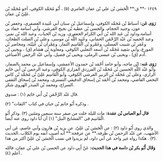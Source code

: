 ١٢٤٩ -** ق:** الْحَسَن بْن علي بْن عفان العامري (٥) ، أَبُو مُحَمَّد الكوفي، أخو مُحَمَّد بْن عَلِيّ بْن عفان.

**رَوَى عَن:** أسباط بْن مُحَمَّد الكوفي، وإسماعيل بْن سنان أبي عُبَيدة العصفري، وجعفر بْن عون، وجنيد الحجام، والحسن بْن عطية بْن نجيح القرشي، وأبي أسامة حماد بن أسامة،وداود بْن عَبد الله بْن أَبي الكرام الجعفري، وزيد بْن الحباب، وعبد الله بْن نمير، وعبد الحميد بْن عَبْد الرَّحْمَنِ الحماني، وعُبَيد اللَّه بْن موسى، وعلي بْن الصلت الطحان، وعُمَر بْن شبيب المسلي، وعَمْرو بْن الْقَاسِم التمار، وعِمْران بْن عُيَيْنَة، ومحاضر بْن المورع، وأبي سَعِيد مُحَمَّد بْن أسعد التغلبي الكوفي، ومعاوية بْن هشام (ق) ، ويحيى بْن آدم (ق) ، ويحيى بْن عيسى الرملي، ويحيى بْن فضيل، وأبي عَبْد الرحمن الأصباغي.

**رَوَى عَنه:** ابْن ماجه، وأبو حامد أَحْمَد بْن حمدون الأعمشي، وإسماعيل بن محمد بالصفار، وأَبُو عَبْد اللَّهِ الحسين بْن مُحَمَّد بْن الفرزدق الفزاري الكوفي، وعبد الرحمن بْن أَبي حَاتِم الرازي، وعلي بْن مُحَمَّد بْن الزبير القرشي الكوفي، وأبو الْقَاسِم عَلِيّ بْن مُحَمَّد بْن كاس النخعي القاضي، ومحمد بْن أَحْمَد بْن إسحاق الدقيقي التستري، ومحمد بْن إسحاق الثقفي السراج، ومحمد بْن المنذر الهروي شكر.

قال عَبْد الرَّحْمَنِ بْن أَبي حَاتِم (١) : صدوق.

وذكره أَبُو حاتم بْن حبان في كتاب "الثقات" (٢) .

**قال أبو العباس بْن عقدة:** مات لليلة خلت من صفر سنة سبعين ومئتين (٣) .وذكر أَبُو الْقَاسِم في "المشايخ النبل" (١) أن أبا داود روى عنه أيضا.

والذي روى أَبُو داود (٢) : عن الْحَسَن بْن عَلِيّ، عن يزيد بْن هارون وأبي عاصم، عَن أبي الأشهب، عن عَبْد الرحمن بْن طرفة،** عن عرفجة:** أنه أصيب أنفه يوم الكلاب..الحديث (٣) . هكذا رواه غير واحد عَن أبي داود، لم يزيدوا في نسب الْحَسَن بْن عَلِيّ أكثر من هذا.

**وَقَال أَبُو بكر بْن داسة في هذا الحديث:** عَنْ أَبِي داود عن الحسن بْن علي بْن عفان، فالله أعلم (٤) .